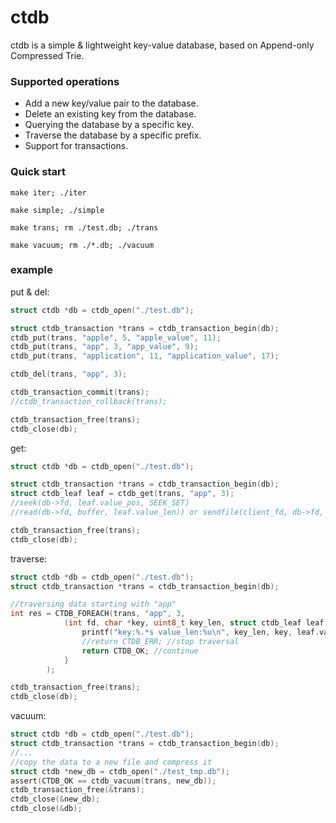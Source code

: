 # ctdb

ctdb is a simple & lightweight key-value database, based on Append-only Compressed Trie.

### Supported operations

 * Add a new key/value pair to the database.
 * Delete an existing key from the database.
 * Querying the database by a specific key.
 * Traverse the database by a specific prefix.
 * Support for transactions.

### Quick start

```
make iter; ./iter

make simple; ./simple

make trans; rm ./test.db; ./trans

make vacuum; rm ./*.db; ./vacuum
```

### example

put & del:

```c
struct ctdb *db = ctdb_open("./test.db");

struct ctdb_transaction *trans = ctdb_transaction_begin(db);
ctdb_put(trans, "apple", 5, "apple_value", 11);
ctdb_put(trans, "app", 3, "app_value", 9);
ctdb_put(trans, "application", 11, "application_value", 17);

ctdb_del(trans, "app", 3);

ctdb_transaction_commit(trans);
//ctdb_transaction_rollback(trans);

ctdb_transaction_free(trans);
ctdb_close(db);
```

get:

```c
struct ctdb *db = ctdb_open("./test.db");

struct ctdb_transaction *trans = ctdb_transaction_begin(db);
struct ctdb_leaf leaf = ctdb_get(trans, "app", 3);
//seek(db->fd, leaf.value_pos, SEEK_SET)
//read(db->fd, buffer, leaf.value_len)) or sendfile(client_fd, db->fd, &off, leaf.value_len)

ctdb_transaction_free(trans);
ctdb_close(db);
```

traverse:

```c
struct ctdb *db = ctdb_open("./test.db");
struct ctdb_transaction *trans = ctdb_transaction_begin(db);

//traversing data starting with "app"
int res = CTDB_FOREACH(trans, "app", 3, 
            (int fd, char *key, uint8_t key_len, struct ctdb_leaf leaf){
                printf("key:%.*s value_len:%u\n", key_len, key, leaf.value_len);
                //return CTDB_ERR; //stop traversal
                return CTDB_OK; //continue
            }
        );

ctdb_transaction_free(trans);
ctdb_close(db);
```

vacuum:

```c
struct ctdb *db = ctdb_open("./test.db");
struct ctdb_transaction *trans = ctdb_transaction_begin(db);
//...
//copy the data to a new file and compress it
struct ctdb *new_db = ctdb_open("./test_tmp.db");
assert(CTDB_OK == ctdb_vacuum(trans, new_db));
ctdb_transaction_free(&trans);
ctdb_close(&new_db);
ctdb_close(&db);
```
